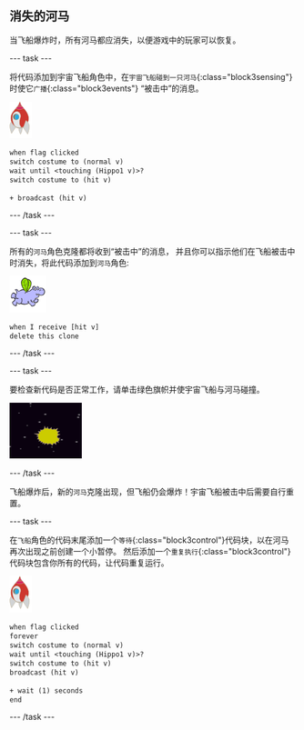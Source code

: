 ## 消失的河马

当飞船爆炸时，所有河马都应消失，以便游戏中的玩家可以恢复。

\--- task \---

将代码添加到宇宙飞船角色中，在`宇宙飞船碰到一只河马`{:class="block3sensing"}时使它`广播`{:class="block3events"} “被击中”的消息。

![火箭角色](images/rocket-sprite.png)

```blocks3
when flag clicked
switch costume to (normal v)
wait until <touching (Hippo1 v)>?
switch costume to (hit v)

+ broadcast (hit v)
```

\--- /task \---

\--- task \---

所有的`河马`角色克隆都将收到“被击中”的消息， 并且你可以指示他们在飞船被击中时消失，将此代码添加到`河马`角色:

![河马角色](images/hippo-sprite.png)

```blocks3
when I receive [hit v]
delete this clone
```

\--- /task \---

\--- task \---

要检查新代码是否正常工作，请单击绿色旗帜并使宇宙飞船与河马碰撞。

![截屏](images/invaders-hippo-collide.png)

\--- /task \---

飞船爆炸后，新的`河马`克隆出现，但飞船仍会爆炸！宇宙飞船被击中后需要自行重置。

\--- task \---

在`飞船`角色的代码末尾添加一个`等待`{:class="block3control"}代码块，以在河马再次出现之前创建一个小暂停。 然后添加一个`重复执行`{:class="block3control"}代码块包含你所有的代码，让代码重复运行。

![火箭角色](images/rocket-sprite.png)

```blocks3
when flag clicked
forever
switch costume to (normal v)
wait until <touching (Hippo1 v)>?
switch costume to (hit v)
broadcast (hit v)

+ wait (1) seconds
end
```

\--- /task \---